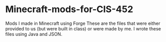 # Minecraft-mods-for-CIS-452
Mods I made in Minecraft using Forge
These are the files that were either provided to us (but were built in class) or were made by me. 
I wrote these files using Java and JSON.
